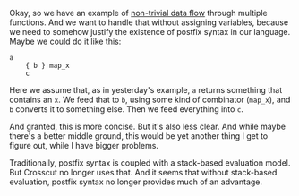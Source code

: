 Okay, so we have an example of [non-trivial data flow](/daily/2025-05-16)
through multiple functions. And we want to handle that without assigning
variables, because we need to somehow justify the existence of postfix syntax in
our language. Maybe we could do it like this:

```
a
	{ b } map_x
	c
```

Here we assume that, as in yesterday's example, `a` returns something that
contains an `x`. We feed that to `b`, using some kind of combinator (`map_x`),
and `b` converts it to something else. Then we feed everything into `c`.

And granted, this is more concise. But it's also less clear. And while maybe
there's a better middle ground, this would be yet another thing I get to figure
out, while I have bigger problems.

Traditionally, postfix syntax is coupled with a stack-based evaluation model.
But Crosscut no longer uses that. And it seems that without stack-based
evaluation, postfix syntax no longer provides much of an advantage.
